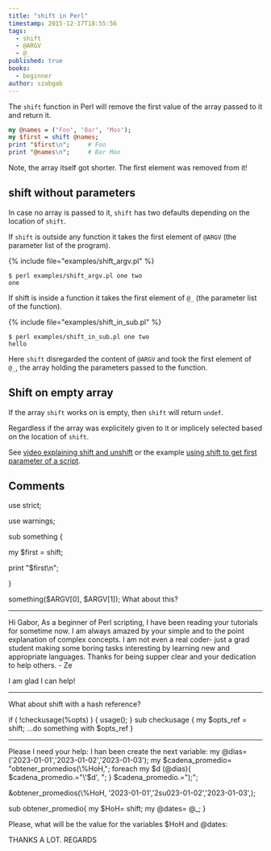 ```yaml
---
title: "shift in Perl"
timestamp: 2015-12-17T18:55:56
tags:
  - shift
  - @ARGV
  - @_
published: true
books:
  - beginner
author: szabgab
---
```



The `shift` function in Perl will remove the first value of the array passed to it and return it.


```perl
my @names = ('Foo', 'Bar', 'Moo');
my $first = shift @names;
print "$first\n";     # Foo
print "@names\n";     # Bar Moo
```

Note, the array itself got shorter. The first element was removed from it!

## shift without parameters

In case no array is passed to it, `shift` has two defaults  depending on the location of `shift`.

If `shift` is outside any function it takes the first element of `@ARGV` (the parameter list of the program).

{% include file="examples/shift_argv.pl" %}

```
$ perl examples/shift_argv.pl one two
one
```

If shift is inside a function it takes the first element of `@_` (the parameter list of the function).


{% include file="examples/shift_in_sub.pl" %}

```
$ perl examples/shift_in_sub.pl one two
hello
```

Here `shift` disregarded the content of `@ARGV` and took the first element of `@_`, the array
holding the parameters passed to the function.

## Shift on empty array

If the array `shift` works on is empty, then `shift` will return `undef`.

Regardless if the array was explicitely given to it or implicely selected based on the location of `shift`.

See [video explaining shift and unshift](https://perlmaven.com/beginner-perl-maven-shift-and-unshift)
or the example [using shift to get first parameter of a script](https://perlmaven.com/beginner-perl-maven-shift).

## Comments

use strict;

use warnings;

sub something {

my $first = shift;

print "$first\n";

}

something($ARGV[0], $ARGV[1]);
What about this?

<hr>

Hi Gabor,
As a beginner of Perl scripting, I have been reading your tutorials for sometime now. I am always amazed by your simple and to the point explanation of complex concepts. I am not even a real coder- just a grad student making some boring tasks interesting by learning new and appropriate languages. Thanks for being supper clear and your dedication to help others. - Ze

I am glad I can help!

<hr>

What about shift with a hash reference?

if ( !checkusage(\%opts) ) {
usage();
}
sub checkusage {
my $opts_ref = shift;
...do something with $opts_ref
}

<hr>

Please I need your help:
I han been create the next variable:
my @dias=('2023-01-01','2023-01-02','2023-01-03');
my $cadena_promedio= "obtener_promedios(\\%HoH,";
foreach my $d (@dias){
$cadena_promedio.="\'$d\', ";
}
$cadena_promedio.=");";

&obtener_promedios(\\%HoH, '2023-01-01','2su023-01-02','2023-01-03',);

sub obtener_promedio{
my $HoH= shift;
my @dates= @_;
}

Please, what will be the value for the variables $HoH and @dates:

THANKS A LOT.
REGARDS


